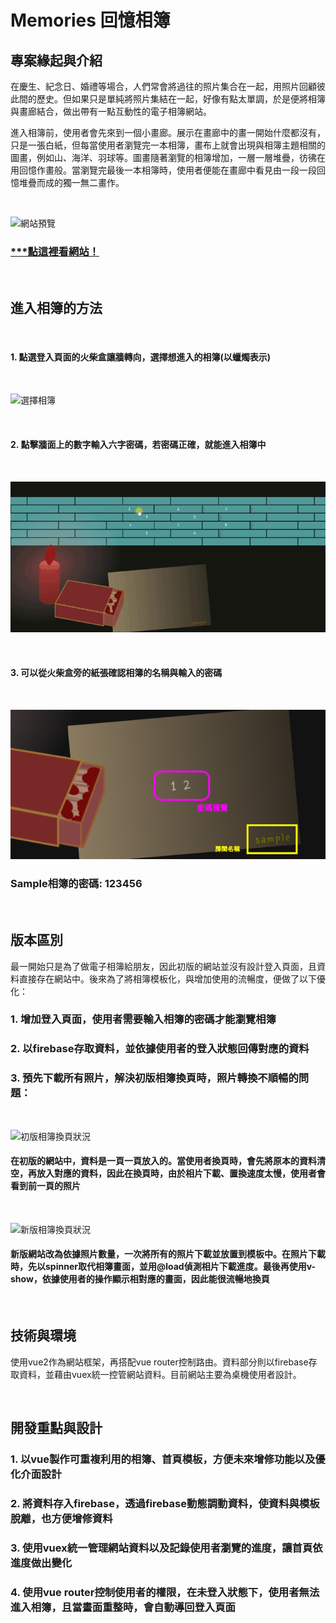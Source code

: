 # Memories 回憶相簿
## 專案緣起與介紹
在慶生、紀念日、婚禮等場合，人們常會將過往的照片集合在一起，用照片回顧彼此間的歷史。但如果只是單純將照片集結在一起，好像有點太單調，於是便將相簿與畫廊結合，做出帶有一點互動性的電子相簿網站。

進入相簿前，使用者會先來到一個小畫廊。展示在畫廊中的畫一開始什麼都沒有，只是一張白紙，但每當使用者瀏覽完一本相簿，畫布上就會出現與相簿主題相關的圖畫，例如山、海洋、羽球等。圖畫隨著瀏覽的相簿增加，一層一層堆疊，彷彿在用回憶作畫般。當瀏覽完最後一本相簿時，使用者便能在畫廊中看見由一段一段回憶堆疊而成的獨一無二畫作。

<br>

![網站預覽](./src/assets/README/main.gif)

### [***點這裡看網站！](https://ansticefish.github.io/memories/#/)

<br>

## 進入相簿的方法
<br>

#### 1. 點選登入頁面的火柴盒讓牆轉向，選擇想進入的相簿(以蠟燭表示)
<br>

![選擇相簿](./src/assets/README/selectRoom.gif)

<br>

#### 2. 點擊牆面上的數字輸入六字密碼，若密碼正確，就能進入相簿中
<br>

![輸入密碼](./src/assets/README/enterCode.gif)

<br>

#### 3. 可以從火柴盒旁的紙張確認相簿的名稱與輸入的密碼
<br>

![密碼預覽](./src/assets/README/paper.png)

### <strong>Sample相簿的密碼: 123456</strong>

<br>

## 版本區別
最一開始只是為了做電子相簿給朋友，因此初版的網站並沒有設計登入頁面，且資料直接存在網站中。後來為了將相簿模板化，與增加使用的流暢度，便做了以下優化：
### 1. 增加登入頁面，使用者需要輸入相簿的密碼才能瀏覽相簿
### 2. 以firebase存取資料，並依據使用者的登入狀態回傳對應的資料
### 3. 預先下載所有照片，解決初版相簿換頁時，照片轉換不順暢的問題：

<br>

![初版相簿換頁狀況](./src/assets/README/version1.gif)
#### 在初版的網站中，資料是一頁一頁放入的。當使用者換頁時，會先將原本的資料清空，再放入對應的資料，因此在換頁時，由於相片下載、置換速度太慢，使用者會看到前一頁的照片

<br>

![新版相簿換頁狀況](./src/assets/README/version2.gif)
#### 新版網站改為依據照片數量，一次將所有的照片下載並放置到模板中。在照片下載時，先以spinner取代相簿畫面，並用@load偵測相片下載進度。最後再使用v-show，依據使用者的操作顯示相對應的畫面，因此能很流暢地換頁

<br>

## 技術與環境
使用vue2作為網站框架，再搭配vue router控制路由。資料部分則以firebase存取資料，並藉由vuex統一控管網站資料。目前網站主要為桌機使用者設計。

<br>

## 開發重點與設計
### 1. 以vue製作可重複利用的相簿、首頁模板，方便未來增修功能以及優化介面設計
### 2. 將資料存入firebase，透過firebase動態調動資料，使資料與模板脫離，也方便增修資料
### 3. 使用vuex統一管理網站資料以及記錄使用者瀏覽的進度，讓首頁依進度做出變化
### 4. 使用vue router控制使用者的權限，在未登入狀態下，使用者無法進入相簿，且當畫面重整時，會自動導回登入頁面